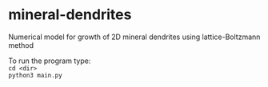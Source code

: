 # mineral-dendrites
Numerical model for growth of 2D mineral dendrites using lattice-Boltzmann method

To run the program type:  
`cd <dir>`  
`python3 main.py`
